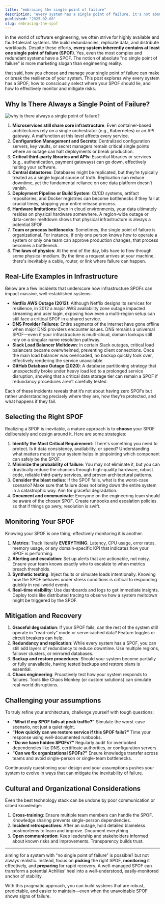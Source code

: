 ```yaml
---
title: "embracing the single point of failure"
description: "every system has a single point of failure. it's not about having zero SPoF, but about choosing the right SPoF and monitoring it effectively."
published: "2025-02-08"
slug: embracing-the-spof
---
```


in the world of software engineering, we often strive for highly available and fault-tolerant systems. We build redundancies, replicate data, and distribute workloads. Despite these efforts, **every system inherently contains at least one single point of failure (SPOF)**. Yes, even the most complex and redundant systems have a SPOF. The notion of absolute "no single point of failure" is more marketing slogan than engineering reality.

that said, how you choose and manage your single point of failure can make or break the resilience of your system. This post explores why every system has a SPOF, how to consciously select where your SPOF should lie, and how to effectively monitor and mitigate risks.

## Why Is There Always a Single Point of Failure?

<img src="/articles/spof-lih.png" alt="why is there always a single point of failure?" class=" mx-auto rounded-lg" />

1. **Microservices still share core infrastructure**: Even container-based architectures rely on a single orchestrator (e.g., Kubernetes) or an API gateway. A malfunction at this level affects every service.
2. **Configuration Management and Secrets**: Centralized configuration servers, key vaults, or secret managers remain critical single points where an outage can halt deployments or break production.
3. **Critical third-party libraries and APIs**: Essential libraries or services (e.g., authentication, payment gateways) can go down, effectively halting your software.
4. **Central datastores**: Databases might be replicated, but they’re typically treated as a single logical source of truth. Replication can reduce downtime, yet the fundamental reliance on one data platform doesn’t vanish.
5. **Deployment Pipeline or Build System**: CI/CD systems, artifact repositories, and Docker registries can become bottlenecks if they fail at crucial times, stopping your entire release process.
6. **Hardware limitations**: Even in cloud environments, your data ultimately resides on physical hardware somewhere. A region-wide outage or data-center meltdown shows that physical infrastructure is always a potential SPOF.
7. **Team or process bottlenecks**: Sometimes, the single point of failure is organizational. For instance, if only one person knows how to operate a system or only one team can approve production changes, that process becomes a bottleneck.
8. **The laws of physics**: At the end of the day, bits have to flow through some physical medium. By the time a request arrives at your machine, there's inevitably a cable, router, or link where failure can happen.

## Real-Life Examples in Infrastructure

Below are a few incidents that underscore how infrastructure SPOFs can impact massive, well-established systems:

- **Netflix AWS Outage (2012)**: Although Netflix designs its services for resilience, in 2012 a major AWS availability zone outage impacted streaming and user login, exposing how even a multi-region setup can still face a critical SPOF in a shared service.
- **DNS Provider Failures**: Entire segments of the internet have gone offline when major DNS providers encounter issues. DNS remains a universal SPOF—even if your infrastructure is multi-cloud, domain lookups still rely on a singular name resolution pathway.
- **Slack Load Balancer Meltdown**: In certain Slack outages, critical load balancers became overwhelmed, preventing client connections. Once the main load balancer was overloaded, no backup quickly took over, effectively rendering the service unavailable.
- **GitHub Database Outage (2020)**: A database partitioning strategy that unexpectedly broke under heavy load led to a prolonged service disruption, showing that a critical data storage tier can remain a SPOF if redundancy procedures aren’t carefully tested.

Each of these incidents reveals that it’s not about having zero SPOFs but rather understanding precisely where they are, how they’re protected, and what happens if they fail.

## Selecting the Right SPOF

Realizing a SPOF is inevitable, a mature approach is to **choose** your SPOF deliberately and design around it. Here are some strategies:

1. **Identify the Most Critical Requirement**: There's something you need to protect. Is it data consistency, availability, or speed? Understanding what matters most to your system helps in pinpointing which component can safely be the SPOF.
2. **Minimize the probability of failure**: You may not eliminate it, but you can drastically reduce the chances through high-quality hardware, robust code, reliable third-party services, and proven architectural patterns.
3. **Consider the blast radius**: If the SPOF fails, what is the worst-case scenario? Make sure that failure does not bring down the entire system in a catastrophic way. Aim for graceful degradation.
4. **Document and communicate**: Everyone on the engineering team should be aware of the chosen SPOF. Create runbooks and escalation policies so that if things go awry, resolution is swift.

## Monitoring Your SPOF

Knowing your SPOF is one thing; effectively monitoring it is another.

1. **Metrics**: Track literally **EVERYTHING**. Latency, CPU usage, error rates, memory usage, or any domain-specific KPI that indicates how your SPOF is performing.
2. **Alerting and escalation**: Set up alerts that are actionable, not noisy. Ensure your team knows exactly who to escalate to when metrics breach thresholds.
3. **Synthetic testing**: Inject faults or simulate loads intentionally. Knowing how the SPOF behaves under stress conditions is critical to responding quickly in real-world events.
4. **Real-time visibility**: Use dashboards and logs to get immediate insights. Deploy tools like distributed tracing to observe how a system meltdown might be triggered by the SPOF.

## Mitigation and Recovery

1. **Graceful degradation**: If your SPOF fails, can the rest of the system still operate in "read-only" mode or serve cached data? Feature toggles or circuit breakers can help.
2. **Redundancy and replication**: While every system has a SPOF, you can still add layers of redundancy to reduce downtime. Use multiple regions, failover clusters, or mirrored databases.
3. **Backup and restore procedures**: Should your system become partially or fully unavailable, having tested backups and restore plans is essential.
4. **Chaos engineering**: Proactively test how your system responds to failures. Tools like Chaos Monkey (or custom solutions) can simulate real-world disruptions.

## Challenging your assumptions

To truly refine your architecture, challenge yourself with tough questions:

- **"What if my SPOF fails at peak traffic?"** Simulate the worst-case scenario, not just a quiet night.
- **"How quickly can we restore service if this SPOF fails?"** Time your response using well-documented runbooks.
- **"Do we have hidden SPOFs?"** Regularly audit for overlooked dependencies like DNS, certificate authorities, or configuration servers.
- **"Can we fix organizational SPOFs?"** Ensure knowledge transfer across teams and avoid single-person or single-team bottlenecks.

Continuously questioning your design and your assumptions pushes your system to evolve in ways that can mitigate the inevitability of failure.

## Cultural and Organizational Considerations

Even the best technology stack can be undone by poor communication or siloed knowledge:

1. **Cross-training**: Ensure multiple team members can handle the SPOF. Knowledge sharing prevents single-person dependencies.
2. **Incident retrospectives**: After an outage, hold detailed blameless postmortems to learn and improve. Document everything.
3. **Open communication**: Keep leadership and stakeholders informed about known risks and improvements. Transparency builds trust.

---

aiming for a system with “no single point of failure” is possible? but not always realistic. Instead, focus on **picking** the right SPOF, **monitoring** it effectively, and **preparing** for rapid recovery. A well-managed SPOF can transform a potential Achilles’ heel into a well-understood, easily-monitored anchor of stability.

With this pragmatic approach, you can build systems that are robust, predictable, and easier to maintain—even when the unavoidable SPOF shows signs of failure.
